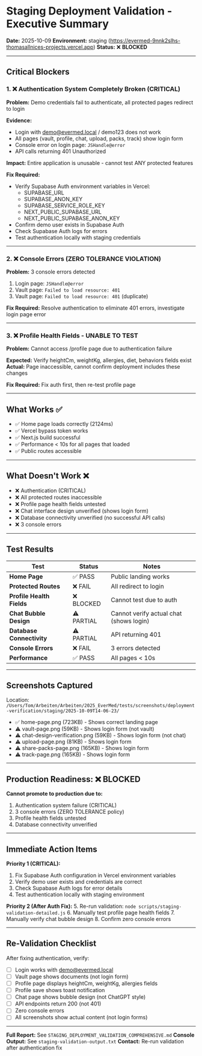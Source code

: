 # Staging Deployment Validation - Executive Summary

**Date:** 2025-10-09
**Environment:** staging (https://evermed-9nnk2slhs-thomasallnices-projects.vercel.app)
**Status:** ❌ **BLOCKED**

---

## Critical Blockers

### 1. ❌ Authentication System Completely Broken (CRITICAL)

**Problem:** Demo credentials fail to authenticate, all protected pages redirect to login

**Evidence:**
- Login with demo@evermed.local / demo123 does not work
- All pages (vault, profile, chat, upload, packs, track) show login form
- Console error on login page: `JSHandle@error`
- API calls returning 401 Unauthorized

**Impact:** Entire application is unusable - cannot test ANY protected features

**Fix Required:**
- Verify Supabase Auth environment variables in Vercel:
  - SUPABASE_URL
  - SUPABASE_ANON_KEY
  - SUPABASE_SERVICE_ROLE_KEY
  - NEXT_PUBLIC_SUPABASE_URL
  - NEXT_PUBLIC_SUPABASE_ANON_KEY
- Confirm demo user exists in Supabase Auth
- Check Supabase Auth logs for errors
- Test authentication locally with staging credentials

---

### 2. ❌ Console Errors (ZERO TOLERANCE VIOLATION)

**Problem:** 3 console errors detected

1. Login page: `JSHandle@error`
2. Vault page: `Failed to load resource: 401`
3. Vault page: `Failed to load resource: 401` (duplicate)

**Fix Required:** Resolve authentication to eliminate 401 errors, investigate login page error

---

### 3. ❌ Profile Health Fields - UNABLE TO TEST

**Problem:** Cannot access /profile page due to authentication failure

**Expected:** Verify heightCm, weightKg, allergies, diet, behaviors fields exist
**Actual:** Page inaccessible, cannot confirm deployment includes these changes

**Fix Required:** Fix auth first, then re-test profile page

---

## What Works ✅

- ✅ Home page loads correctly (2124ms)
- ✅ Vercel bypass token works
- ✅ Next.js build successful
- ✅ Performance < 10s for all pages that loaded
- ✅ Public routes accessible

---

## What Doesn't Work ❌

- ❌ Authentication (CRITICAL)
- ❌ All protected routes inaccessible
- ❌ Profile page health fields untested
- ❌ Chat interface design unverified (shows login form)
- ❌ Database connectivity unverified (no successful API calls)
- ❌ 3 console errors

---

## Test Results

| Test | Status | Notes |
|------|--------|-------|
| **Home Page** | ✅ PASS | Public landing works |
| **Protected Routes** | ❌ FAIL | All redirect to login |
| **Profile Health Fields** | ❌ BLOCKED | Cannot test due to auth |
| **Chat Bubble Design** | ⚠️ PARTIAL | Cannot verify actual chat (shows login) |
| **Database Connectivity** | ⚠️ PARTIAL | API returning 401 |
| **Console Errors** | ❌ FAIL | 3 errors detected |
| **Performance** | ✅ PASS | All pages < 10s |

---

## Screenshots Captured

Location: `/Users/Tom/Arbeiten/Arbeiten/2025_EverMed/tests/screenshots/deployment-verification/staging/2025-10-09T14-06-23/`

- ✅ home-page.png (723KB) - Shows correct landing page
- ⚠️ vault-page.png (59KB) - Shows login form (not vault)
- ⚠️ chat-design-verification.png (59KB) - Shows login form (not chat)
- ⚠️ upload-page.png (81KB) - Shows login form
- ⚠️ share-packs-page.png (165KB) - Shows login form
- ⚠️ track-page.png (165KB) - Shows login form

---

## Production Readiness: ❌ BLOCKED

**Cannot promote to production due to:**
1. Authentication system failure (CRITICAL)
2. 3 console errors (ZERO TOLERANCE policy)
3. Profile health fields untested
4. Database connectivity unverified

---

## Immediate Action Items

**Priority 1 (CRITICAL):**
1. Fix Supabase Auth configuration in Vercel environment variables
2. Verify demo user exists and credentials are correct
3. Check Supabase Auth logs for error details
4. Test authentication locally with staging environment

**Priority 2 (After Auth Fix):**
5. Re-run validation: `node scripts/staging-validation-detailed.js`
6. Manually test profile page health fields
7. Manually verify chat bubble design
8. Confirm zero console errors

---

## Re-Validation Checklist

After fixing authentication, verify:

- [ ] Login works with demo@evermed.local
- [ ] Vault page shows documents (not login form)
- [ ] Profile page displays heightCm, weightKg, allergies fields
- [ ] Profile save shows toast notification
- [ ] Chat page shows bubble design (not ChatGPT style)
- [ ] API endpoints return 200 (not 401)
- [ ] Zero console errors
- [ ] All screenshots show actual content (not login forms)

---

**Full Report:** See `STAGING_DEPLOYMENT_VALIDATION_COMPREHENSIVE.md`
**Console Output:** See `staging-validation-output.txt`
**Contact:** Re-run validation after authentication fix
